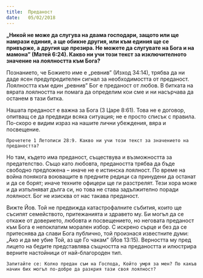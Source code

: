 ```yaml
---
title:  Преданост
date:   05/02/2018
---
```


**„Никой не може да слугува на двама господари, защото или ще намрази единия, а ще обикне другия, или към единия ще се привърже, а другия ще презира. Не можете да слугувате на Бога и на мамона” (Матей 6:24). Какво ни учи този текст за изключителното значение на лоялността към Бога?**

Познанието, че Божието име е „ревнив” (Изход 34:14), трябва да ни даде ясен предупредителен сигнал за необходимостта от преданост. Лоялността към един „ревнив” Бог е преданост от любов. В битката на вярата лоялността ни помага да определим кои сме и ни насърчава да останем в тази битка.

Нашата преданост е важна за Бога (3 Царе 8:61). Това не е договор, опитващ се да предвиди всяка ситуация; не е просто списък с правила. По-скоро е видим израз на нашите лични убеждения, вяра и посвещение.

`Прочетете 1 Летописи 28:9. Какво ни учи този текст за значението на предаността?`

Но там, където има преданост, съществува и възможността за предателство. Също като любовта, предаността трябва да бъде свободно предложена – иначе не е истинска лоялност. По време на война понякога воюващите в предните редици са принудени да останат и да се борят; иначе техните офицери ще ги разстрелят. Тези хора може и да изпълняват дълга си, но това не става задължително поради лоялност. Бог не изисква от нас такава преданост.

Вижте Йов. Той не предвижда катастрофалните събития, които ще съсипят семейството, притежанията и здравето му. Би могъл да се откаже от доверието, любовта и посвещението, но неговата преданост към Бога е непоклатим морален избор. С искрено сърце и без да се притеснява да слави Бога публично, той произнася известните думи: „Ако и да ме убие Той, аз ще Го чакам” (Йов 13:15). Верността му пред лицето на бедите представлява същността на предаността и илюстрира верните настойници от най-благороден тип.

`Запитайте се: Колко предан съм на Господа, Който умря за мен? По какъв начин бих могъл по-добре да разкрия тази своя лоялност?`